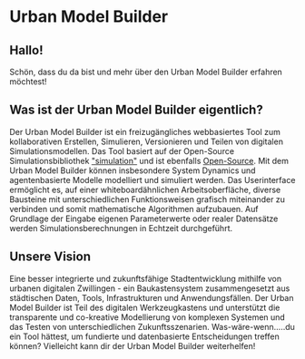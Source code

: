 # Urban Model Builder

## Hallo! 
Schön, dass du da bist und mehr über den Urban Model Builder erfahren möchtest!


## Was ist der Urban Model Builder eigentlich?

Der Urban Model Builder ist ein freizugängliches webbasiertes Tool zum kollaborativen Erstellen, Simulieren, Versionieren und Teilen von digitalen Simulationsmodellen. Das Tool basiert auf der Open-Source Simulationsbibliothek ["simulation"](https://github.com/scottfr/simulation) und ist ebenfalls [Open-Source](https://github.com/citysciencelab/urban-model-builder). Mit dem Urban Model Builder können insbesondere System Dynamics und agentenbasierte Modelle modelliert und simuliert werden. Das Userinterface ermöglicht es, auf einer whiteboardähnlichen Arbeitsoberfläche, diverse Bausteine mit unterschiedlichen Funktionsweisen grafisch miteinander zu verbinden und somit mathematische Algorithmen aufzubauen. Auf Grundlage der Eingabe eigenen Parameterwerte oder realer Datensätze werden Simulationsberechnungen in Echtzeit durchgeführt. 


## Unsere Vision

Eine besser integrierte und zukunftsfähige Stadtentwicklung mithilfe von urbanen digitalen Zwillingen - ein Baukastensystem zusammengesetzt aus städtischen Daten, Tools, Infrastrukturen und Anwendungsfällen. Der Urban Model Builder ist Teil des digitalen Werkzeugkastens und unterstützt die transparente und co-kreative Modellierung von komplexen Systemen und das Testen von unterschiedlichen Zukunftsszenarien. Was-wäre-wenn…..du ein Tool hättest, um fundierte und datenbasierte Entscheidungen treffen können? Vielleicht kann dir der Urban Model Builder weiterhelfen!